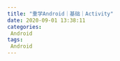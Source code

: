 ```yaml
---
title: "重学Android｜基础｜Activity"
date: 2020-09-01 13:38:11
categories: 
 Android
tags:
 Android
---
```


